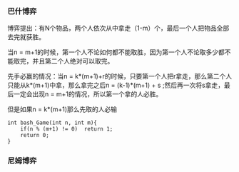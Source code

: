 ### 巴什博弈
博弈提出：有N个物品，两个人依次从中拿走（1-m）个，最后一个人把物品全部去完就获胜。

当n = m+1的时候，第一个人不论如何都不能取胜，因为第一个人不论取多少都不能取完，并且第二个人绝对可以取完。

先手必赢的情况：当n = k*(m+1)+r的时候，只要第一个人把r拿走，那么第二个人只能从k*(m+1)中拿，那么拿完之后n = (k-1)*(m+1) + s ;然后再一次将s拿走，最后一定会出现n = m+1的情况，所以第一个拿的人必胜。

但是如果n = k*(m+1)那么先取的人必输

```
int bash_Game(int n, int m){
    if(n % (m+1) != 0)  return 1;
    return 0;
}
```

### 尼姆博弈
